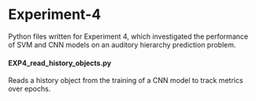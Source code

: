 # Experiment-4
Python files written for Experiment 4, which investigated the performance of SVM and CNN models on an auditory hierarchy prediction problem.

#### EXP4_read_history_objects.py
Reads a history object from the training of a CNN model to track metrics over epochs.
